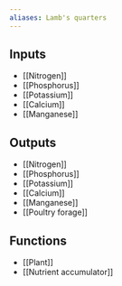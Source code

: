 ```yaml
---
aliases: Lamb's quarters
---
```

## Inputs
- [[Nitrogen]]
- [[Phosphorus]]
- [[Potassium]]
- [[Calcium]] 
- [[Manganese]]

## Outputs
- [[Nitrogen]]
- [[Phosphorus]]
- [[Potassium]]
- [[Calcium]] 
- [[Manganese]]
- [[Poultry forage]]

## Functions
- [[Plant]]
- [[Nutrient accumulator]]